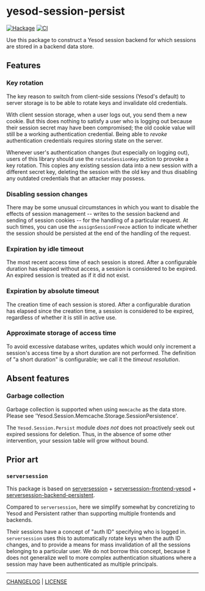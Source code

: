 # yesod-session-persist

[![Hackage](https://img.shields.io/hackage/v/yesod-session-persist.svg?style=flat)](https://hackage.haskell.org/package/yesod-session-persist)
[![CI](https://github.com/freckle/yesod-session-persist/actions/workflows/ci.yml/badge.svg)](https://github.com/freckle/yesod-session-persist/actions/workflows/ci.yml)

Use this package to construct a Yesod session backend for which sessions are
stored in a backend data store.

## Features

### Key rotation

The key reason to switch from client-side sessions (Yesod's default) to server storage
is to be able to rotate keys and invalidate old credentials.

With client session storage, when a user logs out, you send them a new cookie.
But this does nothing to satisfy a user who is logging out because their session secret may
have been compromised; the old cookie value will still be a working authentication credential.
Being able to _revoke_ authentication credentials requires storing state on the server.

Whenever user's authentication changes (but especially on logging out), users of this library
should use the `rotateSessionKey` action to provoke a key rotation.
This copies any existing session data into a new session with a different secret key,
deleting the session with the old key and thus disabling any outdated credentials that
an attacker may possess.

### Disabling session changes

There may be some unusual circumstances in which you want to disable the effects of session
management -- writes to the session backend and sending of session cookies -- for the
handling of a particular request.
At such times, you can use the `assignSessionFreeze` action to indicate whether the
session should be persisted at the end of the handling of the request.

### Expiration by idle timeout

The most recent access time of each session is stored. After a configurable duration has
elapsed without access, a session is considered to be expired. An expired session is treated
as if it did not exist.

### Expiration by absolute timeout

The creation time of each session is stored. After a configurable duration has elapsed since
the creation time, a session is considered to be expired, regardless of whether it is still
in active use.

### Approximate storage of access time

To avoid excessive database writes, updates which would only increment a session's access
time by a short duration are not performed.
The definition of "a short duration" is configurable; we call it the _timeout resolution_.

## Absent features

### Garbage collection

Garbage collection is supported when using `memcache` as the data store. Please see 'Yesod.Session.Memcache.Storage.SessionPersistence'.

The `Yesod.Session.Persist` module _does not_ does not proactively seek out expired sessions for deletion. Thus, in the absence of some other intervention, your session table will grow without bound.

## Prior art

### `serversession`

This package is based on
[serversession](https://hackage.haskell.org/package/serversession) +
[serversession-frontend-yesod](https://hackage.haskell.org/package/serversession-frontend-yesod) +
[serversession-backend-persistent](https://hackage.haskell.org/package/serversession-backend-persistent).

Compared to `serversession`, here we simplify somewhat by concretizing to Yesod and
Persistent rather than supporting multiple frontends and backends.

Their sessions have a concept of "auth ID" specifying who is logged in.
`serversession` uses this to automatically rotate keys when the auth ID changes, and
to provide a means for mass invalidation of all the sessions belonging to a particular user.
We do not borrow this concept, because it does not generalize well to more complex
authentication situations where a session may have been authenticated as multiple principals.

---

[CHANGELOG](./CHANGELOG.md) | [LICENSE](./LICENSE)
